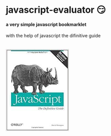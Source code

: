 # javascript-evaluator 😏                                                                                                                                                                                                                                                                                             
#### a very simple javascript bookmarklet 
 
with the help of javascript the difinitive guide<br/><br/><br/>
![difinitive guide](download.jpg)
